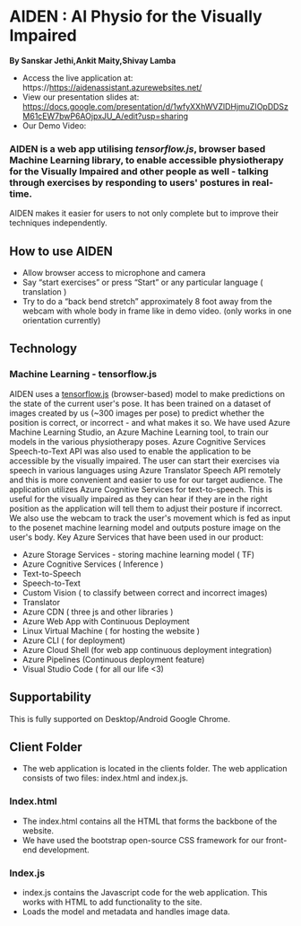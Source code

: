 # AIDEN : AI Physio for the Visually Impaired

**By Sanskar Jethi,Ankit Maity,Shivay Lamba**

-   Access the live application at: https://https://aidenassistant.azurewebsites.net/
-   View our presentation slides at: https://docs.google.com/presentation/d/1wfyXXhWVZlDHjmuZIOpDDSzM61cEW7bwP6AOjpxJU_A/edit?usp=sharing
-   Our Demo Video:
    

### AIDEN is a web app utilising **_tensorflow.js_**, browser based Machine Learning library, to enable accessible physiotherapy for the Visually Impaired and other people as well - talking through exercises by responding to users' postures in real-time.

AIDEN makes it easier for users to not only complete but to improve their techniques independently.

## How to use AIDEN

-   Allow browser access to microphone and camera
-   Say “start exercises” or press “Start” or any particular language ( translation )
-   Try to do a “back bend stretch” approximately 8 foot away from the webcam with whole body in frame like in demo video. (only works in one orientation currently)

## Technology

### Machine Learning - tensorflow.js

AIDEN uses a [tensorflow.js](https://www.tensorflow.org/js)  (browser-based) model to make predictions on the state of the current user's pose. It has been trained on a dataset of images created by us (~300 images per pose) to predict whether the position is correct, or incorrect - and what makes it so.
We have used Azure Machine Learning Studio, an Azure Machine Learning tool, to train our models in the various physiotherapy poses.
Azure Cognitive Services Speech-to-Text API was also used to enable the application to be accessible by the visually impaired. The user can start their exercises via speech in various languages using Azure Translator Speech API remotely and this is more convenient and easier to use for our target audience. 
The application utilizes Azure Cognitive Services for text-to-speech. This is useful for the visually impaired as they can hear if they are in the right position as the application will tell them to adjust their posture if incorrect.
We also use the webcam to track the user's movement which is fed as input to the posenet machine learning model and outputs posture image on the user's body.
Key Azure Services that have been used in our product: 

- Azure Storage Services - storing machine learning model ( TF)
- Azure Cognitive Services ( Inference )
- Text-to-Speech   
- Speech-to-Text
- Custom Vision ( to classify between correct and incorrect images)
- Translator  
- Azure CDN   ( three js and other libraries ) 
- Azure Web App with Continuous Deployment  
- Linux Virtual Machine ( for hosting the website ) 
- Azure CLI  ( for deployment)
- Azure Cloud Shell (for web app continuous deployment integration)
- Azure Pipelines (Continuous deployment feature)
- Visual Studio Code ( for all our life <3)


## Supportability

This is fully supported on Desktop/Android Google Chrome.


## Client Folder

-   The web application is located in the clients folder. The web application consists of two files: index.html and index.js.

### Index.html

-   The index.html contains all the HTML that forms the backbone of the website.
-   We have used the bootstrap open-source CSS framework for our front-end development.

### Index.js

-   index.js contains the Javascript code for the web application. This works with HTML to add functionality to the site.
-   Loads the model and metadata and handles image data.
